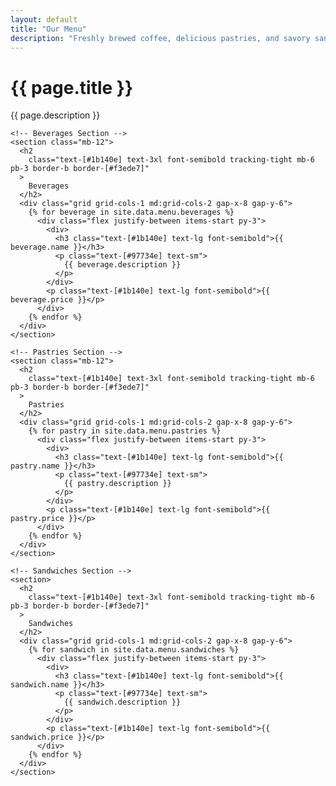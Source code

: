```yaml
---
layout: default
title: "Our Menu"
description: "Freshly brewed coffee, delicious pastries, and savory sandwiches."
---
```


<div class="flex-1 px-10 md:px-20 lg:px-40 py-12">
  <div class="layout-content-container mx-auto max-w-[960px]">
    <div class="mb-12 text-center">
      <h1
        class="text-[#1b140e] text-4xl md:text-5xl font-bold tracking-tight mb-2"
      >
        {{ page.title }}
      </h1>
      <p class="text-[#6F6861] text-lg">
        {{ page.description }}
      </p>
    </div>
    
    <!-- Beverages Section -->
    <section class="mb-12">
      <h2
        class="text-[#1b140e] text-3xl font-semibold tracking-tight mb-6 pb-3 border-b border-[#f3ede7]"
      >
        Beverages
      </h2>
      <div class="grid grid-cols-1 md:grid-cols-2 gap-x-8 gap-y-6">
        {% for beverage in site.data.menu.beverages %}
          <div class="flex justify-between items-start py-3">
            <div>
              <h3 class="text-[#1b140e] text-lg font-semibold">{{ beverage.name }}</h3>
              <p class="text-[#97734e] text-sm">
                {{ beverage.description }}
              </p>
            </div>
            <p class="text-[#1b140e] text-lg font-semibold">{{ beverage.price }}</p>
          </div>
        {% endfor %}
      </div>
    </section>
    
    <!-- Pastries Section -->
    <section class="mb-12">
      <h2
        class="text-[#1b140e] text-3xl font-semibold tracking-tight mb-6 pb-3 border-b border-[#f3ede7]"
      >
        Pastries
      </h2>
      <div class="grid grid-cols-1 md:grid-cols-2 gap-x-8 gap-y-6">
        {% for pastry in site.data.menu.pastries %}
          <div class="flex justify-between items-start py-3">
            <div>
              <h3 class="text-[#1b140e] text-lg font-semibold">{{ pastry.name }}</h3>
              <p class="text-[#97734e] text-sm">
                {{ pastry.description }}
              </p>
            </div>
            <p class="text-[#1b140e] text-lg font-semibold">{{ pastry.price }}</p>
          </div>
        {% endfor %}
      </div>
    </section>
    
    <!-- Sandwiches Section -->
    <section>
      <h2
        class="text-[#1b140e] text-3xl font-semibold tracking-tight mb-6 pb-3 border-b border-[#f3ede7]"
      >
        Sandwiches
      </h2>
      <div class="grid grid-cols-1 md:grid-cols-2 gap-x-8 gap-y-6">
        {% for sandwich in site.data.menu.sandwiches %}
          <div class="flex justify-between items-start py-3">
            <div>
              <h3 class="text-[#1b140e] text-lg font-semibold">{{ sandwich.name }}</h3>
              <p class="text-[#97734e] text-sm">
                {{ sandwich.description }}
              </p>
            </div>
            <p class="text-[#1b140e] text-lg font-semibold">{{ sandwich.price }}</p>
          </div>
        {% endfor %}
      </div>
    </section>
  </div>
</div>

